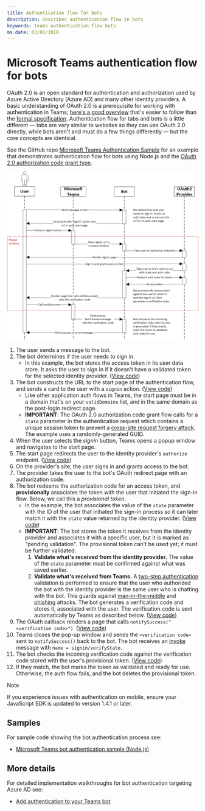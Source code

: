 ```yaml
---
title: Authentication flow for bots
description: Describes authentication flow in bots
keywords: teams authentication flow bots
ms.date: 03/01/2018
---
```

# Microsoft Teams authentication flow for bots

OAuth 2.0 is an open standard for authentication and authorization used by Azure Active Directory (Azure AD) and many other identity providers. A basic understanding of OAuth 2.0 is a prerequisite for working with authentication in Teams; [here's a good overview](https://aaronparecki.com/oauth-2-simplified/) that's easier to follow than the [formal specification](https://oauth.net/2/). Authentication flow for tabs and bots is a little different — tabs are very similar to websites so they can use OAuth 2.0 directly, while bots aren't and must do a few things differently — but the core concepts are identical.

See the GitHub repo [Microsoft Teams Authentication Sample](https://github.com/OfficeDev/microsoft-teams-sample-auth-node)
for an example that demonstrates authentication flow for bots using Node.js and the [OAuth 2.0 authorization code grant type](https://oauth.net/2/grant-types/authorization-code/).

![Bot authentication sequence diagram](../../../assets/images/authentication/bot_auth_sequence_diagram.png)

1. The user sends a message to the bot.
2. The bot determines if the user needs to sign in.
    * In this example, the bot stores the access token in its user data store. It asks the user to sign in if it doesn't have a validated token for the selected identity provider. ([View code](https://github.com/OfficeDev/microsoft-teams-sample-auth-node/blob/469952a26d618dbf884a3be53c7d921cc580b1e2/src/utils/AuthenticationUtils.ts#L58-L76))
3. The bot constructs the URL to the start page of the authentication flow, and sends a card to the user with a `signin` action. ([View code](https://github.com/OfficeDev/microsoft-teams-sample-auth-node/blob/469952a26d618dbf884a3be53c7d921cc580b1e2/src/dialogs/BaseIdentityDialog.ts#L160-L190))
    * Like other application auth flows in Teams, the start page must be in a domain that's on your `validDomains` list, and in the same domain as the post-login redirect page.
    * **IMPORTANT**: The OAuth 2.0 authorization code grant flow calls for a `state` parameter in the authentication request which contains a unique session token to prevent a [cross-site request forgery attack](https://en.wikipedia.org/wiki/Cross-site_request_forgery). The example uses a randomly-generated GUID.
4. When the user selects the *signin* button, Teams opens a popup window and navigates to the start page.
5. The start page redirects the user to the identity provider's `authorize` endpoint. ([View code](https://github.com/OfficeDev/microsoft-teams-sample-auth-node/blob/469952a26d618dbf884a3be53c7d921cc580b1e2/public/html/auth-start.html#L51-L56))
6. On the provider's site, the user signs in and grants access to the bot.
7. The provider takes the user to the bot's OAuth redirect page with an authorization code.
8. The bot redeems the authorization code for an access token, and **provisionally** associates the token with the user that initiated the sign-in flow. Below, we call this a *provisional token*.
    * In the example, the bot associates the value of the `state` parameter with the ID of the user that initiated the sign-in process so it can later match it with the `state` value returned by the identity provider. ([View code](https://github.com/OfficeDev/microsoft-teams-sample-auth-node/blob/469952a26d618dbf884a3be53c7d921cc580b1e2/src/AuthBot.ts#L70-L99))
    * **IMPORTANT**: The bot stores the token it receives from the identity provider and associates it with a specific user, but it is marked as "pending validation". The provisional token can't be used yet; it must be further validated:
      1. **Validate what's received from the identity provider.** The value of the `state` parameter must be confirmed against what was saved earlier. 
      1. **Validate what's received from Teams.** A [two-step authentication](https://en.wikipedia.org/wiki/Man-in-the-middle_attack) validation is performed to ensure that the user who authorized the bot with the identity provider is the same user who is chatting with the bot. This guards against [man-in-the-middle](https://en.wikipedia.org/wiki/Man-in-the-middle_attack) and [phishing](https://en.wikipedia.org/wiki/Phishing) attacks. The bot generates a verification code and stores it, associated with the user. The verification code is sent automatically by Teams as described below. ([View code](https://github.com/OfficeDev/microsoft-teams-sample-auth-node/blob/469952a26d618dbf884a3be53c7d921cc580b1e2/src/AuthBot.ts#L100-L113))
9. The OAuth callback renders a page that calls `notifySuccess("<verification code>")`. ([View code](https://github.com/OfficeDev/microsoft-teams-sample-auth-node/blob/master/src/views/oauth-callback-success.hbs))
10. Teams closes the pop-up window and sends the `<verification code>` sent to `notifySuccess()` back to the bot. The bot receives an [invoke](/bot-framework/dotnet/bot-builder-dotnet-activities#invoke) message with `name = signin/verifyState`.
11. The bot checks the incoming verification code against the verification code stored with the user's provisional token. ([View code](https://github.com/OfficeDev/microsoft-teams-sample-auth-node/blob/469952a26d618dbf884a3be53c7d921cc580b1e2/src/dialogs/BaseIdentityDialog.ts#L127-L140))
12. If they match, the bot marks the token as validated and ready for use. Otherwise, the auth flow fails, and the bot deletes the provisional token.

> [!NOTE]
> If you experience issues with authentication on mobile, ensure your JavaScript SDK is updated to version 1.4.1 or later.

## Samples

For sample code showing the bot authentication process see:

* [Microsoft Teams bot authentication sample (Node.js)](https://github.com/OfficeDev/microsoft-teams-sample-auth-node)

## More details

For detailed implementation walkthroughs for bot authentication targeting Azure AD see:

* [Add authentication to your Teams bot](add-authentication.md)
